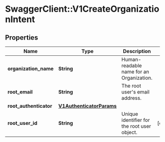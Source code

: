 # SwaggerClient::V1CreateOrganizationIntent

## Properties
Name | Type | Description | Notes
------------ | ------------- | ------------- | -------------
**organization_name** | **String** | Human-readable name for an Organization. | 
**root_email** | **String** | The root user&#x27;s email address. | 
**root_authenticator** | [**V1AuthenticatorParams**](V1AuthenticatorParams.md) |  | 
**root_user_id** | **String** | Unique identifier for the root user object. | [optional] 

